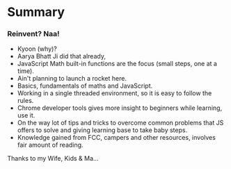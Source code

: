 # Summary

### Reinvent? Naa!

* Kyoon (why)?
* Aarya Bhatt Ji did that already, 
* JavaScript Math built-in functions are the focus (small steps, one at a time).
* Ain't planning to launch a rocket here.
* Basics, fundamentals of maths and JavaScript.
* Working in a single threaded environment, so it is easy to follow the rules.
* Chrome developer tools gives more insight to beginners while learning, use it. 
* On the way lot of tips and tricks to overcome common problems that JS offers to solve and giving learning base to take baby steps.
* Knowledge gained from FCC, campers and other resources, involves fair amount of reading.


Thanks to my Wife, Kids & Ma...


